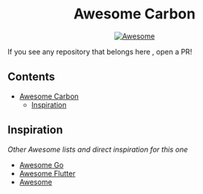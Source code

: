 <div align="center">

# Awesome Carbon

</div>

<p align="center">
  <a href="https://github.com/sindresorhus/awesome">
    <img alt="Awesome" src="https://cdn.rawgit.com/sindresorhus/awesome/d7305f38d29fed78fa85652e3a63e154dd8e8829/media/badge.svg" />
  </a>
</p>

If you see any repository that belongs here , open a PR!

## Contents

- [Awesome Carbon](#awesome-carbon)
    - [Inspiration](#inspiration)

## Inspiration
_Other Awesome lists and direct inspiration for this one_

- [Awesome Go](https://github.com/avelino/awesome-go)
- [Awesome Flutter](https://github.com/Solido/awesome-flutter)
- [Awesome](https://github.com/sindresorhus/awesome)

